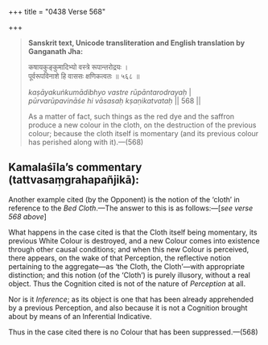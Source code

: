 +++
title = "0438 Verse 568"

+++
> **Sanskrit text, Unicode transliteration and English translation by Ganganath Jha:** 
>
> कषायकुङ्कुमादिभ्यो वस्त्रे रूपान्तरोद्रयः ।  
> पूर्वरूपविनाशे हि वाससः क्षणिकत्वतः ॥ ५६८ ॥ 
>
> *kaṣāyakuṅkumādibhyo vastre rūpāntarodrayaḥ* \|  
> *pūrvarūpavināśe hi vāsasaḥ kṣaṇikatvataḥ* \|\| 568 \|\| 
>
> As a matter of fact, such things as the red dye and the saffron produce a new colour in the cloth, on the destruction of the previous colour; because the cloth itself is momentary (and its previous colour has perished along with it).—(568)



## Kamalaśīla’s commentary (tattvasaṃgrahapañjikā):

Another example cited (by the Opponent) is the notion of the ‘cloth’ in reference to the *Bed Cloth*.—The answer to this is as follows:—[*see verse 568 above*]

What happens in the case cited is that the Cloth itself being momentary, its previous White Colour is destroyed, and a new Colour comes into existence through other causal conditions; and when this new Colour is perceived, there appears, on the wake of that Perception, the reflective notion pertaining to the aggregate—as ‘the Cloth, the Cloth’—with appropriate distinction; and this notion (of the ‘Cloth’) is purely illusory, without a real object. Thus the Cognition cited is not of the nature of *Perception* at all.

Nor is it *Inference*; as its object is one that has been already apprehended by a previous Perception, and also because it is not a Cognition brought about by means of an Inferential Indicative.

Thus in the case cited there is no Colour that has been suppressed.—(568)



